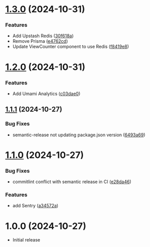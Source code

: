 # [1.3.0](https://github.com/ruchernchong/portfolio/compare/v1.2.0...v1.3.0) (2024-10-31)

### Features

- Add Upstash Redis ([30f618a](https://github.com/ruchernchong/portfolio/commit/30f618ad5cbc2f71877f30852db6c38d09a0eb6a))
- Remove Prisma ([e4762cd](https://github.com/ruchernchong/portfolio/commit/e4762cdbb17e5e0279d4de0548a214eedbb3288e))
- Update ViewCounter component to use Redis ([f8419e8](https://github.com/ruchernchong/portfolio/commit/f8419e8586ea90f59ae13e4ef757f2ed19fd0721))

# [1.2.0](https://github.com/ruchernchong/portfolio/compare/v1.1.1...v1.2.0) (2024-10-31)

### Features

- Add Umami Analytics ([c03dae0](https://github.com/ruchernchong/portfolio/commit/c03dae089ac16d984b3f94aeef86786b948c25bc))

## [1.1.1](https://github.com/ruchernchong/portfolio/compare/v1.1.0...v1.1.1) (2024-10-27)

### Bug Fixes

- semantic-release not updating package.json version ([6493a69](https://github.com/ruchernchong/portfolio/commit/6493a69b79e3cee57c4dedb19c12937f877efa79))

# [1.1.0](https://github.com/ruchernchong/portfolio/compare/v1.0.0...v1.1.0) (2024-10-27)

### Bug Fixes

- commitlint conflict with semantic release in CI ([e28da46](https://github.com/ruchernchong/portfolio/commit/e28da46e35063104c22bf7f7de4d95975ef9ae98))

### Features

- add Sentry ([a34572a](https://github.com/ruchernchong/portfolio/commit/a34572ae590a873ff23968adbf59bfd09b9ae4a1))

# 1.0.0 (2024-10-27)

- Initial release
